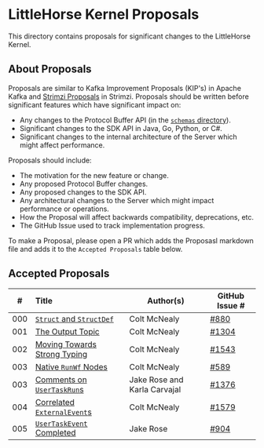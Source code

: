 # LittleHorse Kernel Proposals

This directory contains proposals for significant changes to the LittleHorse Kernel.

## About Proposals

Proposals are similar to Kafka Improvement Proposals (KIP's) in Apache Kafka and [Strimzi Proposals](https://github.com/strimzi/proposals) in Strimzi. Proposals should be written before significant features which have significant impact on:

* Any changes to the Protocol Buffer API (in the [`schemas` directory](../schemas/)).
* Significant changes to the SDK API in Java, Go, Python, or C#.
* Significant changes to the internal architecture of the Server which might affect performance.

Proposals should include:

* The motivation for the new feature or change.
* Any proposed Protocol Buffer changes.
* Any proposed changes to the SDK API.
* Any architectural changes to the Server which might impact performance or operations.
* How the Proposal will affect backwards compatibility, deprecations, etc.
* The GitHub Issue used to track implementation progress.

To make a Proposal, please open a PR which adds the Proposasl markdown file and adds it to the `Accepted Proposals` table below.

## Accepted Proposals

| #  | Title                                                                 |Author(s)    |GitHub Issue #|
|:--:|:----------------------------------------------------------------------|-------------|--------------|
| 000 | [`Struct` and `StructDef`](./000-struct-and-structdef.md) |Colt McNealy |[#880](https://github.com/littlehorse-enterprises/littlehorse/issues/880)|
| 001 | [The Output Topic](./001-output-topic.md) | Colt McNealy | [#1304](https://github.com/littlehorse-enterprises/littlehorse/issues/1304) |
| 002 | [Moving Towards Strong Typing](./002-move-to-strong-typing.md) | Colt McNealy | [#1543](https://github.com/littlehorse-enterprises/littlehorse/issues/1543) |
| 003 | [Native `RunWf` Nodes](./003-run-wf-node.md) | Colt McNealy | [#589](https://github.com/littlehorse-enterprises/littlehorse/issues/589) |
| 003 | [Comments on `UserTaskRun`s](./003-add-user-task-comments.md) | Jake Rose and Karla Carvajal | [#1376](https://github.com/littlehorse-enterprises/littlehorse/issues/1376) |
| 004 | [Correlated `ExternalEvent`s](./004-correlated-events.md) | Colt McNealy | [#1579](https://github.com/littlehorse-enterprises/littlehorse/issues/1579) |
| 005 | [`UserTaskEvent` Completed](./005-add-user-task-event-completed.md) | Jake Rose | [#904](https://github.com/littlehorse-enterprises/littlehorse/issues/904) |

